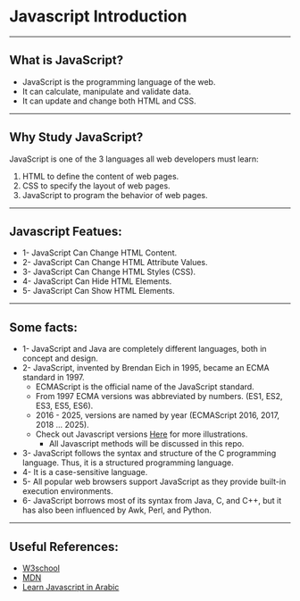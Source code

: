 # Javascript Introduction
---
## What is JavaScript?
   - JavaScript is the programming language of the web.
   - It can calculate, manipulate and validate data.
   - It can update and change both HTML and CSS.

---

## Why Study JavaScript?
JavaScript is one of the 3 languages all web developers must learn:
   1. HTML to define the content of web pages.
   2. CSS to specify the layout of web pages.
   3. JavaScript to program the behavior of web pages.

---

## Javascript Featues:
 - 1- JavaScript Can Change HTML Content.
 - 2- JavaScript Can Change HTML Attribute Values.
 - 3- JavaScript Can Change HTML Styles (CSS).
 - 4- JavaScript Can Hide HTML Elements.
 - 5- JavaScript Can Show HTML Elements.

---

## Some facts:
  - 1- JavaScript and Java are completely different languages, both in concept and design.
  - 2- JavaScript, invented by Brendan Eich in 1995, became an ECMA standard in 1997.
    - ECMAScript is the official name of the JavaScript standard.
    - From 1997 ECMA versions was abbreviated by numbers. (ES1, ES2, ES3, ES5, ES6).
    - 2016 - 2025, versions are named by year (ECMAScript 2016, 2017, 2018 ... 2025).
    - Check out Javascript versions [Here](https://www.w3schools.com/js/js_versions.asp) for more illustrations.
      - All Javascript methods will be discussed in this repo.
 - 3- JavaScript follows the syntax and structure of the C programming language. Thus, it is a structured programming language.
 - 4- It is a case-sensitive language.
 - 5- All popular web browsers support JavaScript as they provide built-in execution environments.
 - 6- JavaScript borrows most of its syntax from Java, C, and C++, but it has also been influenced by Awk, Perl, and Python.

----

## Useful References: 
  - [W3school](https://www.w3schools.com/)
  - [MDN](https://developer.mozilla.org/en-US/)
  - [Learn Javascript in Arabic](https://www.youtube.com/playlist?list=PLDoPjvoNmBAx3kiplQR_oeDqLDBUDYwVv)

  
